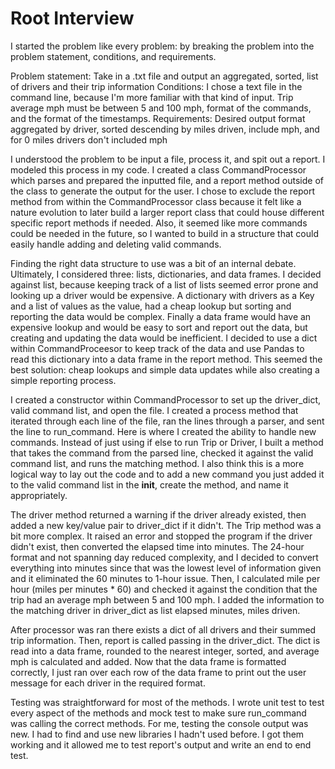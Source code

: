 # Root Interview

I started the problem like every problem: by breaking the problem into the problem statement, conditions, and requirements. 

Problem statement: Take in a .txt file and output an aggregated, sorted, list of drivers and their trip information
Conditions: I chose a text file in the command line, because I'm more familiar with that kind of input. Trip average mph must be between 5 and 100 mph, format of the commands, and the format of the timestamps.
Requirements: Desired output format aggregated by driver, sorted descending by miles driven, include mph, and for 0 miles drivers don't included mph

I understood the problem to be input a file, process it, and spit out a report. I modeled this process in my code. I created a class CommandProcessor which parses and prepared the inputted file, and a report method outside of the class to generate the output for the user. I chose to exclude the report method from within the CommandProcessor class because it felt like a nature evolution to later build a larger report class that could house different specific report methods if needed. Also, it seemed like more commands could be needed in the future, so I wanted to build in a structure that could easily handle adding and deleting valid commands.

Finding the right data structure to use was a bit of an internal debate. Ultimately, I considered three: lists, dictionaries, and data frames. 
I decided against list, because keeping track of a list of lists seemed error prone and looking up a driver would be expensive. A dictionary with drivers as a Key and a list of values as the value, had a cheap lookup but sorting and reporting the data would be complex.  Finally a data frame would have an expensive lookup and would be easy to sort and report out the data, but creating and updating the data would be inefficient. I decided to use a dict within CommandProceesor to keep track of the data and use Pandas to read this dictionary into a data frame in the report method. This seemed the best solution: cheap lookups and simple data updates while also creating a simple reporting process.

I created a constructor within CommandProcessor to set up the driver_dict, valid command list, and open the file. I created a process method that iterated through each line of the file, ran the lines through a parser, and sent the line to run_command. Here is where I created the ability to handle new commands. Instead of just using if else to run Trip or Driver, I built a method that takes the command from the parsed line, checked it against the valid command list, and runs the matching method. I also think this is a more logical way to lay out the code and to add a new command you just added it to the valid command list in the __init__, create the method, and name it appropriately.

The driver method returned a warning if the driver already existed, then added a new key/value pair to driver_dict if it didn't. The Trip method was a bit more complex. It raised an error and stopped the program if the driver didn't exist, then converted the elapsed time into minutes. The 24-hour format and not spanning day reduced complexity, and I decided to convert everything into minutes since that was the lowest level of information given and it eliminated the 60 minutes to 1-hour issue. Then, I calculated mile per hour (miles per minutes * 60) and checked it against the condition that the trip had an average mph  between 5 and 100 mph. I added the information to the matching driver in driver_dict as list elapsed minutes, miles driven. 

After processor was ran there exists a dict of all drivers and their summed trip information. Then, report is called passing in the driver_dict. The dict is read into a data frame, rounded to the nearest integer, sorted, and average mph is calculated and added. Now that the data frame is formatted correctly, I just ran over each row of the data frame to print out the user message for each driver in the required format. 

Testing was straightforward for most of the methods. I wrote unit test to test every aspect of the methods and mock test to make sure run_command was calling the correct methods. For me, testing the console output was new. I had to find and use new libraries I hadn't used before. I got them working and it allowed me to test report's output and write an end to end test.
